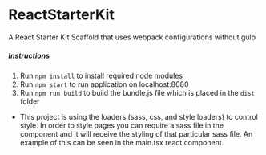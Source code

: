 # ReactStarterKit
A React Starter Kit Scaffold that uses webpack configurations without gulp


##### Instructions
1. Run `npm install` to install required node modules
2. Run `npm start` to run application on localhost:8080
3. Run `npm run build` to build the bundle.js file which is placed in the `dist` folder

- This project is using the loaders (sass, css, and style loaders) to control style. 
In order to style pages you can require a sass file in the component and it will 
receive the styling of that particular sass file. An example of this can be seen in the main.tsx
react component.